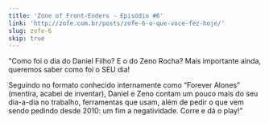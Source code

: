```yaml
---
title: 'Zone of Front-Enders - Episódio #6'
link: 'http://zofe.com.br/posts/zofe-6-o-que-voce-fez-hoje/'
slug: zofe-6
skip: true
---
```


"Como foi o dia do Daniel Filho? E o do Zeno Rocha? Mais importante ainda, queremos saber como foi o SEU dia!

Seguindo no formato conhecido internamente como “Forever Alones” (mentira, acabei de inventar), Daniel e Zeno contam um pouco mais do seu dia-a-dia no trabalho, ferramentas que usam, além de pedir o que vem sendo pedindo desde 2010: um fim a negatividade. Corre e dá o play!"